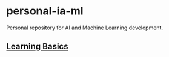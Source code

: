 # personal-ia-ml

Personal repository for AI and Machine Learning development.

## [**Learning Basics**](learning-basics/README.md)
